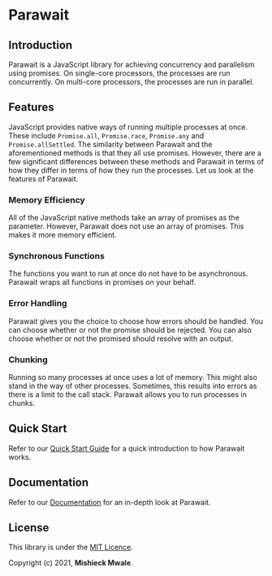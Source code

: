 # Parawait

## Introduction

Parawait is a JavaScript library for achieving concurrency and parallelism using promises. On single-core processors, the processes are run concurrently. On multi-core processors, the processes are run in parallel.

## Features

JavaScript provides native ways of running multiple processes at once. These include `Promise.all`, `Promise.race`, `Promise.any` and `Promise.allSettled`. The similarity between Parawait and the aforementioned methods is that they all use promises. However, there are a few significant differences between these methods and Parawait in terms of how they differ in terms of how they run the processes. Let us look at the features of Parawait.

### Memory Efficiency

All of the JavaScript native methods take an array of promises as the parameter. However, Parawait does not use an array of promises. This makes it more memory efficient.

### Synchronous Functions

The functions you want to run at once do not have to be asynchronous. Parawait wraps all functions in promises on your behalf.

### Error Handling

Parawait gives you the choice to choose how errors should be handled. You can choose whether or not the promise should be rejected. You can also choose whether or not the promised should resolve with an output.

### Chunking

Running so many processes at once uses a lot of memory. This might also stand in the way of other processes. Sometimes, this results into errors as there is a limit to the call stack. Parawait allows you to run processes in chunks.

## Quick Start

Refer to our [Quick Start Guide](./docs/quick-start.md) for a quick introduction to how Parawait works.

## Documentation

Refer to our [Documentation](./docs/home.md) for an in-depth look at Parawait.

## License

This library is under the [MIT Licence](https://).

Copyright (c) 2021, **Mishieck Mwale**.
